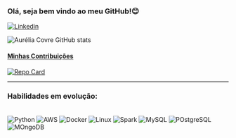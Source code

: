 ### Olá, seja bem vindo ao meu GitHub!😊

[![Linkedin](https://img.shields.io/badge/LinkedIn-0077B5?style=for-the-badge&logo=linkedin&logoColor=white)](https://www.linkedin.com/in/aurelia-covre/)

![Aurélia Covre GitHub stats](https://github-readme-stats.vercel.app/api?username=aureliacovre&show_icons=true&theme=radical)
<a href="https://github.com/aureliacovre">
</div>

#### Minhas Contribuições 
[![Repo Card](https://github-readme-stats.vercel.app/api/pin/?username=AureliaCovre&repo=Projeto_Final&bg_color=000&border_color=FF90C5&show_icons=true&icon_color=FF90C5&title_color=FF90C5&text_color=FFF)]((https://github.com/JoaoVictorGuimaraesUFJF/Projeto_Final/blob/main/README.md))



---

### Habilidades em evolução:
<div style="display: inline_block"><br/>
   <img align="center" alt="Python" src="https://img.shields.io/badge/Python-14354C?style=for-the-badge&logo=python&logoColor=white"/>
   <img align="center" alt="AWS" src="https://img.shields.io/badge/Amazon_AWS-FF9900?style=for-the-badge&logo=amazonaws&logoColor=white"/>
   <img align="center" alt="Docker" src="https://img.shields.io/badge/Docker-2CA5E0?style=for-the-badge&logo=docker&logoColor=white"/>
   <img align="center" alt="Linux" src="https://img.shields.io/badge/Linux-FCC624?style=for-the-badge&logo=linux&logoColor=black"/>
   <img align="center" alt="Spark" src="https://img.shields.io/badge/Apache_Spark-FFFFFF?style=for-the-badge&logo=apachespark&logoColor=#E35A16"/>
   <img align="center" alt="MySQL" src="https://img.shields.io/badge/MySQL-00000F?style=for-the-badge&logo=mysql&logoColor=white"/>
   <img align="center" alt="POstgreSQL" src="https://img.shields.io/badge/PostgreSQL-316192?style=for-the-badge&logo=postgresql&logoColor=white"/>
   <img align="center" alt="MOngoDB" src="https://img.shields.io/badge/MongoDB-4EA94B?style=for-the-badge&logo=mongodb&logoColor=white"/>
</div><br/>


